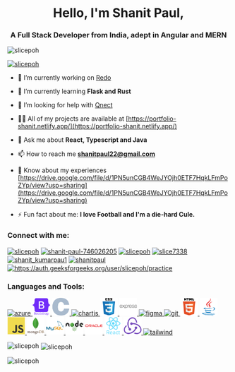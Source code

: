<h1 align="center">Hello, I'm Shanit Paul,</h1>
<h3 align="center">A Full Stack Developer from India, adept in Angular and MERN</h3>

<p align="left"> <img src="https://komarev.com/ghpvc/?username=slicepoh&label=Profile%20views&color=0e75b6&style=flat" alt="slicepoh" /> </p>

<p align="left"> <a href="https://github.com/ryo-ma/github-profile-trophy"><img src="https://github-profile-trophy.vercel.app/?username=slicepoh" alt="slicepoh" /></a> </p>

- 🔭 I’m currently working on [Redo](https://github.com/SlicePoh/redo-one.git)

- 🌱 I’m currently learning **Flask and Rust**

- 🤝 I’m looking for help with [Qnect](https://github.com/SlicePoh/qnect.git)

- 👨‍💻 All of my projects are available at [https://portfolio-shanit.netlify.app/](https://portfolio-shanit.netlify.app/)

- 💬 Ask me about **React, Typescript and Java**

- 📫 How to reach me **shanitpaul22@gmail.com**

- 📄 Know about my experiences [https://drive.google.com/file/d/1PN5unCGB4WeJYOjh0ETF7HqkLFmPoZYp/view?usp=sharing](https://drive.google.com/file/d/1PN5unCGB4WeJYOjh0ETF7HqkLFmPoZYp/view?usp=sharing)

- ⚡ Fun fact about me: **I love Football and I'm a die-hard Cule.**

<h3 align="left">Connect with me:</h3>
<p align="left">
<a href="https://twitter.com/slicepoh" target="blank"><img align="center" src="https://raw.githubusercontent.com/rahuldkjain/github-profile-readme-generator/master/src/images/icons/Social/twitter.svg" alt="slicepoh" height="30" width="40" /></a>
<a href="https://linkedin.com/in/shanit-paul-746026205" target="blank"><img align="center" src="https://raw.githubusercontent.com/rahuldkjain/github-profile-readme-generator/master/src/images/icons/Social/linked-in-alt.svg" alt="shanit-paul-746026205" height="30" width="40" /></a>
<a href="https://www.instagram.com/slicepoh/" target="blank"><img align="center" src="https://raw.githubusercontent.com/rahuldkjain/github-profile-readme-generator/master/src/images/icons/Social/instagram.svg" alt="slicepoh" height="30" width="40" /></a>
<a href="https://www.youtube.com/c/slice7338" target="blank"><img align="center" src="https://raw.githubusercontent.com/rahuldkjain/github-profile-readme-generator/master/src/images/icons/Social/youtube.svg" alt="slice7338" height="30" width="40" /></a>
<a href="https://www.hackerrank.com/shanit_kumarpau1" target="blank"><img align="center" src="https://raw.githubusercontent.com/rahuldkjain/github-profile-readme-generator/master/src/images/icons/Social/hackerrank.svg" alt="shanit_kumarpau1" height="30" width="40" /></a>
<a href="https://www.leetcode.com/shanitpaul" target="blank"><img align="center" src="https://raw.githubusercontent.com/rahuldkjain/github-profile-readme-generator/master/src/images/icons/Social/leet-code.svg" alt="shanitpaul" height="30" width="40" /></a>
<a href="https://auth.geeksforgeeks.org/user/https://auth.geeksforgeeks.org/user/slicepoh/practice" target="blank"><img align="center" src="https://raw.githubusercontent.com/rahuldkjain/github-profile-readme-generator/master/src/images/icons/Social/geeks-for-geeks.svg" alt="https://auth.geeksforgeeks.org/user/slicepoh/practice" height="30" width="40" /></a>
</p>

<h3 align="left">Languages and Tools:</h3>
<p align="left"> <a href="https://azure.microsoft.com/en-in/" target="_blank" rel="noreferrer"> <img src="https://www.vectorlogo.zone/logos/microsoft_azure/microsoft_azure-icon.svg" alt="azure" width="40" height="40"/> </a> <a href="https://getbootstrap.com" target="_blank" rel="noreferrer"> <img src="https://raw.githubusercontent.com/devicons/devicon/master/icons/bootstrap/bootstrap-plain-wordmark.svg" alt="bootstrap" width="40" height="40"/> </a> <a href="https://www.cprogramming.com/" target="_blank" rel="noreferrer"> <img src="https://raw.githubusercontent.com/devicons/devicon/master/icons/c/c-original.svg" alt="c" width="40" height="40"/> </a> <a href="https://www.chartjs.org" target="_blank" rel="noreferrer"> <img src="https://www.chartjs.org/media/logo-title.svg" alt="chartjs" width="40" height="40"/> </a> <a href="https://www.w3schools.com/css/" target="_blank" rel="noreferrer"> <img src="https://raw.githubusercontent.com/devicons/devicon/master/icons/css3/css3-original-wordmark.svg" alt="css3" width="40" height="40"/> </a> <a href="https://expressjs.com" target="_blank" rel="noreferrer"> <img src="https://raw.githubusercontent.com/devicons/devicon/master/icons/express/express-original-wordmark.svg" alt="express" width="40" height="40"/> </a> <a href="https://www.figma.com/" target="_blank" rel="noreferrer"> <img src="https://www.vectorlogo.zone/logos/figma/figma-icon.svg" alt="figma" width="40" height="40"/> </a> <a href="https://git-scm.com/" target="_blank" rel="noreferrer"> <img src="https://www.vectorlogo.zone/logos/git-scm/git-scm-icon.svg" alt="git" width="40" height="40"/> </a> <a href="https://www.w3.org/html/" target="_blank" rel="noreferrer"> <img src="https://raw.githubusercontent.com/devicons/devicon/master/icons/html5/html5-original-wordmark.svg" alt="html5" width="40" height="40"/> </a> <a href="https://www.java.com" target="_blank" rel="noreferrer"> <img src="https://raw.githubusercontent.com/devicons/devicon/master/icons/java/java-original.svg" alt="java" width="40" height="40"/> </a> <a href="https://developer.mozilla.org/en-US/docs/Web/JavaScript" target="_blank" rel="noreferrer"> <img src="https://raw.githubusercontent.com/devicons/devicon/master/icons/javascript/javascript-original.svg" alt="javascript" width="40" height="40"/> </a> <a href="https://www.mongodb.com/" target="_blank" rel="noreferrer"> <img src="https://raw.githubusercontent.com/devicons/devicon/master/icons/mongodb/mongodb-original-wordmark.svg" alt="mongodb" width="40" height="40"/> </a> <a href="https://www.mysql.com/" target="_blank" rel="noreferrer"> <img src="https://raw.githubusercontent.com/devicons/devicon/master/icons/mysql/mysql-original-wordmark.svg" alt="mysql" width="40" height="40"/> </a> <a href="https://nodejs.org" target="_blank" rel="noreferrer"> <img src="https://raw.githubusercontent.com/devicons/devicon/master/icons/nodejs/nodejs-original-wordmark.svg" alt="nodejs" width="40" height="40"/> </a> <a href="https://www.oracle.com/" target="_blank" rel="noreferrer"> <img src="https://raw.githubusercontent.com/devicons/devicon/master/icons/oracle/oracle-original.svg" alt="oracle" width="40" height="40"/> </a> <a href="https://reactjs.org/" target="_blank" rel="noreferrer"> <img src="https://raw.githubusercontent.com/devicons/devicon/master/icons/react/react-original-wordmark.svg" alt="react" width="40" height="40"/> </a> <a href="https://redux.js.org" target="_blank" rel="noreferrer"> <img src="https://raw.githubusercontent.com/devicons/devicon/master/icons/redux/redux-original.svg" alt="redux" width="40" height="40"/> </a> <a href="https://tailwindcss.com/" target="_blank" rel="noreferrer"> <img src="https://www.vectorlogo.zone/logos/tailwindcss/tailwindcss-icon.svg" alt="tailwind" width="40" height="40"/> </a> </p>

<p><img align="left" src="https://github-readme-stats.vercel.app/api/top-langs?username=slicepoh&show_icons=true&locale=en&layout=compact" alt="slicepoh" /></p>

<p>&nbsp;<img align="center" src="https://github-readme-stats.vercel.app/api?username=slicepoh&show_icons=true&locale=en" alt="slicepoh" /></p>

<p><img align="center" src="https://github-readme-streak-stats.herokuapp.com/?user=slicepoh&" alt="slicepoh" /></p>
